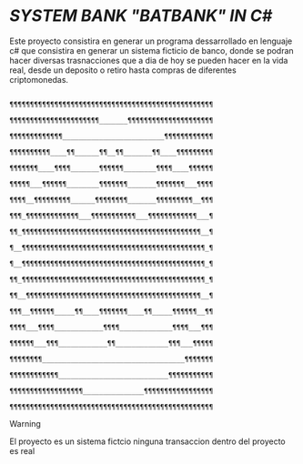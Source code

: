 # *SYSTEM BANK "BATBANK" IN C#*


Este proyecto consistira en generar un programa dessarrollado en lenguaje c# que consistira en generar un sistema ficticio de banco, donde se podran hacer diversas trasnacciones que a dia de hoy se pueden hacer en la vida real, desde un deposito o retiro hasta compras de diferentes criptomonedas.

                                ¶¶¶¶¶¶¶¶¶¶¶¶¶¶¶¶¶¶¶¶¶¶¶¶¶¶¶¶¶¶¶¶¶¶¶¶¶¶¶¶¶¶¶¶¶¶¶¶¶¶
                                ¶¶¶¶¶¶¶¶¶¶¶¶¶¶¶¶¶¶¶¶¶¶_______¶¶¶¶¶¶¶¶¶¶¶¶¶¶¶¶¶¶¶¶¶
                                ¶¶¶¶¶¶¶¶¶¶¶¶¶_________________________¶¶¶¶¶¶¶¶¶¶¶¶
                                ¶¶¶¶¶¶¶¶¶¶____¶¶______¶¶__¶¶_______¶¶____¶¶¶¶¶¶¶¶¶
                                ¶¶¶¶¶¶¶____¶¶¶¶_______¶¶¶¶¶¶________¶¶¶¶____¶¶¶¶¶¶
                                ¶¶¶¶¶___¶¶¶¶¶¶________¶¶¶¶¶¶¶_______¶¶¶¶¶¶¶___¶¶¶¶
                                ¶¶¶¶__¶¶¶¶¶¶¶¶¶______¶¶¶¶¶¶¶¶_______¶¶¶¶¶¶¶¶¶__¶¶¶
                                ¶¶¶_¶¶¶¶¶¶¶¶¶¶¶¶¶___¶¶¶¶¶¶¶¶¶¶¶___¶¶¶¶¶¶¶¶¶¶¶¶___¶
                                ¶¶_¶¶¶¶¶¶¶¶¶¶¶¶¶¶¶¶¶¶¶¶¶¶¶¶¶¶¶¶¶¶¶¶¶¶¶¶¶¶¶¶¶¶¶¶__¶
                                ¶__¶¶¶¶¶¶¶¶¶¶¶¶¶¶¶¶¶¶¶¶¶¶¶¶¶¶¶¶¶¶¶¶¶¶¶¶¶¶¶¶¶¶¶¶¶_¶
                                ¶__¶¶¶¶¶¶¶¶¶¶¶¶¶¶¶¶¶¶¶¶¶¶¶¶¶¶¶¶¶¶¶¶¶¶¶¶¶¶¶¶¶¶¶¶¶_¶
                                ¶¶_¶¶¶¶¶¶¶¶¶¶¶¶¶¶¶¶¶¶¶¶¶¶¶¶¶¶¶¶¶¶¶¶¶¶¶¶¶¶¶¶¶¶¶¶¶_¶
                                ¶¶__¶¶¶¶¶¶¶¶¶¶¶¶¶¶¶¶¶¶¶¶¶¶¶¶¶¶¶¶¶¶¶¶¶¶¶¶¶¶¶¶¶¶¶__¶
                                ¶¶¶__¶¶¶¶¶¶_____¶¶____¶¶¶¶¶¶¶____¶¶_____¶¶¶¶¶¶__¶¶
                                ¶¶¶¶___¶¶¶¶____________¶¶¶¶_____________¶¶¶¶___¶¶¶
                                ¶¶¶¶¶¶___¶¶¶____________¶¶_____________¶¶¶___¶¶¶¶¶
                                ¶¶¶¶¶¶¶¶___________________________________¶¶¶¶¶¶¶
                                ¶¶¶¶¶¶¶¶¶¶¶¶___________________________¶¶¶¶¶¶¶¶¶¶¶
                                ¶¶¶¶¶¶¶¶¶¶¶¶¶¶¶¶¶¶_______________¶¶¶¶¶¶¶¶¶¶¶¶¶¶¶¶¶
                                ¶¶¶¶¶¶¶¶¶¶¶¶¶¶¶¶¶¶¶¶¶¶¶¶¶¶¶¶¶¶¶¶¶¶¶¶¶¶¶¶¶¶¶¶¶¶¶¶¶¶
> [!WARNING]
> El proyecto es un sistema fictcio ninguna transaccion dentro del proyecto es real
